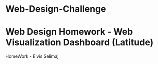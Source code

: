 # Web-Design-Challenge

# Web Design Homework - Web Visualization Dashboard (Latitude)

HomeWork - Elvis Selimaj